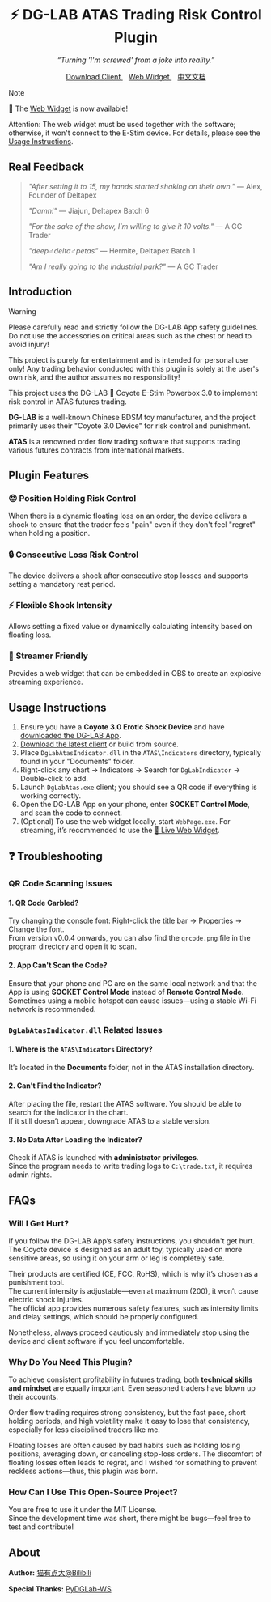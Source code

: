<h1 align="center">
  ⚡ DG-LAB ATAS Trading Risk Control Plugin
</h1>

<p align="center">
  <i>“Turning 'I'm screwed' from a joke into reality.”</i>
</div>

<p align="center">
  <a href="https://github.com/Meeken1998/dg-lab-atas/releases">
    Download Client
  </a>
  <span>&nbsp&nbsp</span>
  <a href="https://meeken1998.github.io/dg-lab-atas">
    Web Widget
  </a>
  <span>&nbsp&nbsp</span>
  <a href="/README_CN.md">
    中文文档
  </a>
</p>


> [!NOTE]
> 🤗 The [Web Widget](https://meeken1998.github.io/dg-lab-atas) is now available!
> 
> Attention: The web widget must be used together with the software; otherwise, it won't connect to the E-Stim device. For details, please see the [Usage Instructions](#usage-instructions).


## Real Feedback

> _"After setting it to 15, my hands started shaking on their own."_ — Alex, Founder of Deltapex
>
> _"Damn!"_ — Jiajun, Deltapex Batch 6
>
> _"For the sake of the show, I’m willing to give it 10 volts."_ — A GC Trader
>
> _"deep♂delta♂petas"_ — Hermite, Deltapex Batch 1
>
> _"Am I really going to the industrial park?"_ — A GC Trader

## Introduction

> [!WARNING]
> Please carefully read and strictly follow the DG-LAB App safety guidelines. Do not use the accessories on critical areas such as the chest or head to avoid injury!
>
> This project is purely for entertainment and is intended for personal use only! Any trading behavior conducted with this plugin is solely at the user's own risk, and the author assumes no responsibility!

This project uses the DG-LAB 🐺 Coyote E-Stim Powerbox 3.0 to implement risk control in ATAS futures trading.

**DG-LAB** is a well-known Chinese BDSM toy manufacturer, and the project primarily uses their "Coyote 3.0 Device" for risk control and punishment.

**ATAS** is a renowned order flow trading software that supports trading various futures contracts from international markets.

## Plugin Features

### 😡 Position Holding Risk Control

When there is a dynamic floating loss on an order, the device delivers a shock to ensure that the trader feels "pain" even if they don't feel "regret" when holding a position.

### 🔒 Consecutive Loss Risk Control

The device delivers a shock after consecutive stop losses and supports setting a mandatory rest period.

### ⚡ Flexible Shock Intensity

Allows setting a fixed value or dynamically calculating intensity based on floating loss.

### 🎥 Streamer Friendly

Provides a web widget that can be embedded in OBS to create an explosive streaming experience.

## Usage Instructions

1. Ensure you have a **Coyote 3.0 Erotic Shock Device** and have [downloaded the DG-LAB App](https://www.dungeon-lab.com/app-download.php).
2. [Download the latest client](https://github.com/Meeken1998/dg-lab-atas/releases) or build from source.
3. Place `DgLabAtasIndicator.dll` in the `ATAS\Indicators` directory, typically found in your "Documents" folder.
4. Right-click any chart → Indicators → Search for `DgLabIndicator` → Double-click to add.
5. Launch `DgLabAtas.exe` client; you should see a QR code if everything is working correctly.
6. Open the DG-LAB App on your phone, enter **SOCKET Control Mode**, and scan the code to connect.
7. (Optional) To use the web widget locally, start `WebPage.exe`. For streaming, it’s recommended to use the [🤗 Live Web Widget](https://meeken1998.github.io/dg-lab-atas/index.html).

## ❓ Troubleshooting

### QR Code Scanning Issues

#### 1. QR Code Garbled?

Try changing the console font: Right-click the title bar → Properties → Change the font.  
From version v0.0.4 onwards, you can also find the `qrcode.png` file in the program directory and open it to scan.

#### 2. App Can't Scan the Code?

Ensure that your phone and PC are on the same local network and that the App is using **SOCKET Control Mode** instead of **Remote Control Mode**.  
Sometimes using a mobile hotspot can cause issues—using a stable Wi-Fi network is recommended.

### `DgLabAtasIndicator.dll` Related Issues

#### 1. Where is the `ATAS\Indicators` Directory?

It’s located in the **Documents** folder, not in the ATAS installation directory.

#### 2. Can't Find the Indicator?

After placing the file, restart the ATAS software. You should be able to search for the indicator in the chart.  
If it still doesn’t appear, downgrade ATAS to a stable version.

#### 3. No Data After Loading the Indicator?

Check if ATAS is launched with **administrator privileges**.  
Since the program needs to write trading logs to `C:\trade.txt`, it requires admin rights.

## FAQs

### Will I Get Hurt?

If you follow the DG-LAB App’s safety instructions, you shouldn't get hurt.  
The Coyote device is designed as an adult toy, typically used on more sensitive areas, so using it on your arm or leg is completely safe.

Their products are certified (CE, FCC, RoHS), which is why it’s chosen as a punishment tool.  
The current intensity is adjustable—even at maximum (200), it won’t cause electric shock injuries.  
The official app provides numerous safety features, such as intensity limits and delay settings, which should be properly configured.

Nonetheless, always proceed cautiously and immediately stop using the device and client software if you feel uncomfortable.

### Why Do You Need This Plugin?

To achieve consistent profitability in futures trading, both **technical skills and mindset** are equally important. Even seasoned traders have blown up their accounts.

Order flow trading requires strong consistency, but the fast pace, short holding periods, and high volatility make it easy to lose that consistency, especially for less disciplined traders like me.

Floating losses are often caused by bad habits such as holding losing positions, averaging down, or canceling stop-loss orders. The discomfort of floating losses often leads to regret, and I wished for something to prevent reckless actions—thus, this plugin was born.

### How Can I Use This Open-Source Project?

You are free to use it under the MIT License.  
Since the development time was short, there might be bugs—feel free to test and contribute!

## About

**Author:** [猫有点大@Bilibili](https://space.bilibili.com/39903717) 

**Special Thanks:** [PyDGLab-WS](https://github.com/Ljzd-PRO/PyDGLab-WS)
